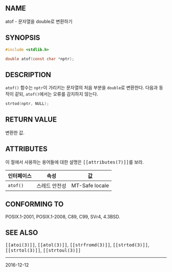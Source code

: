 ## NAME

atof - 문자열을 double로 변환하기

## SYNOPSIS

```c
#include <stdlib.h>

double atof(const char *nptr);
```

## DESCRIPTION

`atof()` 함수는 `nptr`이 가리키는 문자열의 처음 부분을 `double`로 변환한다. 다음과 동작이 같되, `atof()`에서는 오류를 감지하지 않는다.

```c
strtod(nptr, NULL);
```

## RETURN VALUE

변환한 값.

## ATTRIBUTES

이 절에서 사용하는 용어들에 대한 설명은 <tt>[[attributes(7)]]</tt>를 보라.

| 인터페이스 | 속성 | 값 |
| --- | --- | --- |
| `atof()` | 스레드 안전성 | MT-Safe locale |

## CONFORMING TO

POSIX.1-2001, POSIX.1-2008, C89, C99, SVr4, 4.3BSD.

## SEE ALSO

<tt>[[atoi(3)]]</tt>, <tt>[[atol(3)]]</tt>, <tt>[[strfromd(3)]]</tt>, <tt>[[strtod(3)]]</tt>, <tt>[[strtol(3)]]</tt>, <tt>[[strtoul(3)]]</tt>

----

2016-12-12
